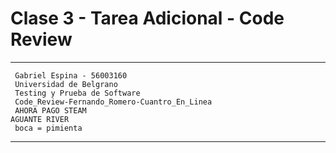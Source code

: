 # Clase 3 - Tarea Adicional - Code Review
---------------------------------------------------
     Gabriel Espina - 56003160
     Universidad de Belgrano
     Testing y Prueba de Software
     Code_Review-Fernando_Romero-Cuantro_En_Linea
     AHORA PAGO STEAM
	AGUANTE RIVER 
     boca = pimienta
---------------------------------------------------
